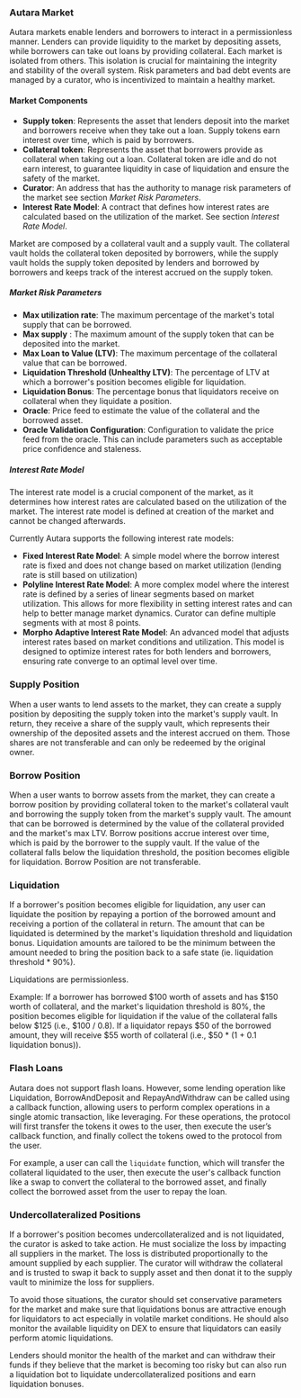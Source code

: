 ### Autara Market

Autara markets enable lenders and borrowers to interact in a permissionless manner.
Lenders can provide liquidity to the market by depositing assets, while borrowers can take out loans by providing collateral.
Each market is isolated from others. This isolation is crucial for maintaining the integrity and stability of the overall system.
Risk parameters and bad debt events are managed by a curator, who is incentivized to maintain a healthy market.

#### Market Components

- **Supply token**: Represents the asset that lenders deposit into the market and borrowers receive when they take out a loan. Supply tokens earn interest over time, which is paid by borrowers.
- **Collateral token**: Represents the asset that borrowers provide as collateral when taking out a loan. Collateral token are idle and do not earn interest, to guarantee liquidity in case of liquidation and ensure the safety of the market.
- **Curator**: An address that has the authority to manage risk parameters of the market see section _Market Risk Parameters_.
- **Interest Rate Model**: A contract that defines how interest rates are calculated based on the utilization of the market. See section _Interest Rate Model_.

Market are composed by a collateral vault and a supply vault.
The collateral vault holds the collateral token deposited by borrowers, while the supply vault holds the supply token deposited by lenders and borrowed by borrowers and keeps track of the interest accrued on the supply token.

##### Market Risk Parameters

- **Max utilization rate**: The maximum percentage of the market's total supply that can be borrowed.
- **Max supply** : The maximum amount of the supply token that can be deposited into the market.
- **Max Loan to Value (LTV)**: The maximum percentage of the collateral value that can be borrowed.
- **Liquidation Threshold (Unhealthy  LTV)**: The percentage of LTV at which a borrower's position becomes eligible for liquidation.
- **Liquidation Bonus**: The percentage bonus that liquidators receive on collateral when they liquidate a position.
- **Oracle**: Price feed to estimate the value of the collateral and the borrowed asset.
- **Oracle Validation Configuration**: Configuration to validate the price feed from the oracle. This can include parameters such as acceptable price confidence and staleness.

##### Interest Rate Model

The interest rate model is a crucial component of the market, as it determines how interest rates are calculated based on the utilization of the market. The interest rate model is defined at creation of the market and cannot be changed afterwards.

Currently Autara supports the following interest rate models:

- **Fixed Interest Rate Model**: A simple model where the borrow interest rate is fixed and does not change based on market utilization (lending rate is still based on utilization)
- **Polyline Interest Rate Model**: A more complex model where the interest rate is defined by a series of linear segments based on market utilization. This allows for more flexibility in setting interest rates and can help to better manage market dynamics. Curator can define multiple segments with at most 8 points.
- **Morpho Adaptive Interest Rate Model**: An advanced model that adjusts interest rates based on market conditions and utilization. This model is designed to optimize interest rates for both lenders and borrowers, ensuring rate converge to an optimal level over time.

### Supply Position

When a user wants to lend assets to the market, they can create a supply position by depositing the supply token into the market's supply vault. In return, they receive a share of the supply vault, which represents their ownership of the deposited assets and the interest accrued on them.
Those shares are not transferable and can only be redeemed by the original owner.

### Borrow Position

When a user wants to borrow assets from the market, they can create a borrow position by providing collateral token to the market's collateral vault and borrowing the supply token from the market's supply vault. The amount that can be borrowed is determined by the value of the collateral provided and the market's max LTV.
Borrow positions accrue interest over time, which is paid by the borrower to the supply vault. If the value of the collateral falls below the liquidation threshold, the position becomes eligible for liquidation.
Borrow Position are not transferable.

### Liquidation

If a borrower's position becomes eligible for liquidation, any user can liquidate the position by repaying a portion of the borrowed amount and receiving a portion of the collateral in return. The amount that can be liquidated is determined by the market's liquidation threshold and liquidation bonus. Liquidation amounts are tailored to be the minimum between the amount needed to bring the position back to a safe state (ie. liquidation threshold * 90%).

Liquidations are permissionless.

Example:
If a borrower has borrowed $100 worth of assets and has $150 worth of collateral, and the market's liquidation threshold is 80%, the position becomes eligible for liquidation if the value of the collateral falls below $125 (i.e., $100 / 0.8). If a liquidator repays $50 of the borrowed amount, they will receive $55 worth of collateral (i.e., $50 * (1 + 0.1 liquidation bonus)).


### Flash Loans

Autara does not support flash loans. However, some lending operation like Liquidation, BorrowAndDeposit and RepayAndWithdraw can be called using a callback function, allowing users to perform complex operations in a single atomic transaction, like leveraging. For these operations, the protocol will first transfer the tokens it owes to the user, then execute the user’s callback function, and finally collect the tokens owed to the protocol from the user.

For example, a user can call the `liquidate` function, which will transfer the collateral liquidated to the user, then execute the user's callback function like a swap to convert the collateral to the borrowed asset, and finally collect the borrowed asset from the user to repay the loan.

### Undercollateralized Positions

If a borrower's position becomes undercollateralized and is not liquidated, the curator is asked to take action.
He must socialize the loss by impacting all suppliers in the market. The loss is distributed proportionally to the amount supplied by each supplier. The curator will withdraw the collateral and is trusted to swap it back to supply asset and then donat it to the supply vault to minimize the loss for suppliers.

To avoid those situations, the curator should set conservative parameters for the market and make sure that liquidations bonus are attractive enough for liquidators to act especially in volatile market conditions. He should also monitor the available liquidity on DEX to ensure that liquidators can easily perform atomic liquidations.

Lenders should monitor the health of the market and can withdraw their funds if they believe that the market is becoming too risky but can also run a liquidation bot to liquidate undercollateralized positions and earn liquidation bonuses.
